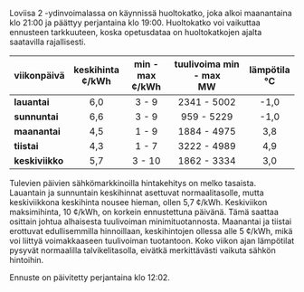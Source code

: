 Loviisa 2 -ydinvoimalassa on käynnissä huoltokatko, joka alkoi maanantaina klo 21:00 ja päättyy perjantaina klo 19:00. Huoltokatko voi vaikuttaa ennusteen tarkkuuteen, koska opetusdataa on huoltokatkojen ajalta saatavilla rajallisesti.

| viikonpäivä  | keskihinta<br>¢/kWh | min - max<br>¢/kWh | tuulivoima min - max<br>MW | lämpötila<br>°C |
|:-------------|:----------------:|:----------------:|:-------------:|:-------------:|
| **lauantai** |       6,0       |       3 - 9      |    2341 - 5002    |      -1,0     |
| **sunnuntai**|       6,6       |       3 - 9      |     959 - 5229    |      -1,0     |
| **maanantai**|       4,5       |       1 - 9      |    1884 - 4975    |       3,8     |
| **tiistai**  |       4,3       |       1 - 7      |    3222 - 4989    |       4,9     |
| **keskiviikko**|     5,7       |       3 - 10     |    1862 - 3334    |       3,0     |

Tulevien päivien sähkömarkkinoilla hintakehitys on melko tasaista. Lauantain ja sunnuntain keskihinnat asettuvat normaalitasolle, mutta keskiviikkona keskihinta nousee hieman, ollen 5,7 ¢/kWh. Keskiviikon maksimihinta, 10 ¢/kWh, on korkein ennustettuna päivänä. Tämä saattaa osittain johtua alhaisesta tuulivoiman minimituotannosta. Maanantai ja tiistai erottuvat edullisemmilla hinnoillaan, keskihintojen ollessa alle 5 ¢/kWh, mikä voi liittyä voimakkaaseen tuulivoiman tuotantoon. Koko viikon ajan lämpötilat pysyvät normaalilla talvikelitasolla, eivätkä merkittävästi vaikuta sähkön hintoihin.

Ennuste on päivitetty perjantaina klo 12:02.